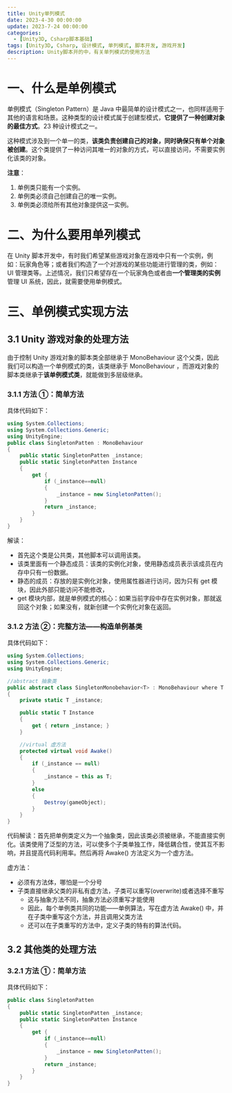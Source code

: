 ```yaml
---
title: Unity单列模式
date: 2023-4-30 00:00:00
update: 2023-7-24 00:00:00
categories:
  - [Unity3D, Csharp脚本基础]
tags: [Unity3D, Csharp, 设计模式, 单列模式, 脚本开发, 游戏开发]
description: Unity脚本开的中，有关单列模式的使用方法
---
```


# 一、什么是单例模式

单例模式（Singleton Pattern）是 Java 中最简单的设计模式之一，也同样适用于其他的语言和场景。这种类型的设计模式属于创建型模式，**它提供了一种创建对象的最佳方式**。23 种设计模式之一。

这种模式涉及到一个单一的类，**该类负责创建自己的对象，同时确保只有单个对象被创建**。这个类提供了一种访问其唯一的对象的方式，可以直接访问，不需要实例化该类的对象。

**注意**：

1. 单例类只能有一个实例。
2. 单例类必须自己创建自己的唯一实例。
3. 单例类必须给所有其他对象提供这一实例。

# 二、为什么要用单列模式

在 Unity 脚本开发中，有时我们希望某些游戏对象在游戏中只有一个实例，例如：玩家角色等；或者我们构造了一个对游戏的某些功能进行管理的类，例如：UI 管理类等。上述情况，我们只希望存在一个玩家角色或者由**一个管理类的实例**管理 UI 系统，因此，就需要使用单例模式。

# 三、单例模式实现方法

## 3.1 Unity 游戏对象的处理方法

由于控制 Unity 游戏对象的脚本类全部继承于 MonoBehaviour 这个父类，因此我们可以构造一个单例模式的类，该类继承于 MonoBehaviour ，而游戏对象的脚本类继承于**该单例模式类**，就能做到多层级继承。

### 3.1.1 方法 ①：简单方法

具体代码如下：

```C#
using System.Collections;
using System.Collections.Generic;
using UnityEngine;
public class SingletonPatten : MonoBehaviour
{
    public static SingletonPatten _instance;
    public static SingletonPatten Instance
    {
        get {
            if (_instance==null)
            {
                _instance = new SingletonPatten();
            }
            return _instance;
        }
    }
}
```

解读：

- 首先这个类是公共类，其他脚本可以调用该类。
- 该类里面有一个静态成员：该类的实例化对象，使用静态成员表示该成员在内存中只有一份数据。
- 静态的成员：存放的是实例化对象，使用属性器进行访问，因为只有 get 模块，因此外部只能访问不能修改，
- get 模块内部，就是单例模式的核心：如果当前字段中存在实例对象，那就返回这个对象；如果没有，就新创建一个实例化对象在返回。

### 3.1.2 方法 ②：完整方法——构造单例基类

具体代码如下：

```C#
using System.Collections;
using System.Collections.Generic;
using UnityEngine;

//abstract 抽象类
public abstract class SingletonMonobehavior<T> : MonoBehaviour where T : MonoBehaviour
{
    private static T _instance;

    public static T Instance
    {
        get { return _instance; }
    }

    //virtual 虚方法
    protected virtual void Awake()
    {
        if (_instance == null)
        {
            _instance = this as T;
        }
        else
        {
            Destroy(gameObject);
        }
    }
}
```

代码解读：首先把单例类定义为一个抽象类，因此该类必须被继承，不能直接实例化。该类使用了泛型的方法，可以使多个子类单独工作，降低耦合性，使其互不影响，并且提高代码利用率。然后再将 Awake() 方法定义为一个虚方法。

虚方法：

- 必须有方法体，哪怕是一个分号
- 子类直接继承父类的非私有虚方法，子类可以重写(overwrite)或者选择不重写
  - 这与抽象方法不同，抽象方法必须重写才能使用
  - 因此，每个单例类共同的功能——单例算法，写在虚方法 Awake() 中，并在子类中重写这个方法，并且调用父类方法
  - 还可以在子类重写的方法中，定义子类的特有的算法代码。

## 3.2 其他类的处理方法

### 3.2.1 方法 ①：简单方法

具体代码如下：

```c#
public class SingletonPatten
{
    public static SingletonPatten _instance;
    public static SingletonPatten Instance
    {
        get {
            if (_instance==null)
            {
                _instance = new SingletonPatten();
            }
            return _instance;
        }
    }
}
```
